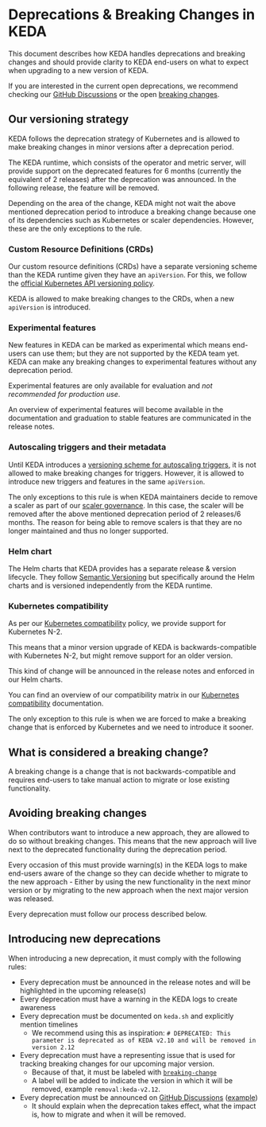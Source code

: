 # Deprecations & Breaking Changes in KEDA

This document describes how KEDA handles deprecations and breaking changes and should provide clarity to KEDA end-users on what to expect when upgrading to a new version of KEDA.

If you are interested in the current open deprecations, we recommend checking our [GitHub Discussions](https://github.com/kedacore/keda/discussions/categories/deprecations) or the open [breaking changes](https://github.com/kedacore/keda/issues?q=is%3Aopen+label%3Abreaking-change+sort%3Aupdated-desc).

## Our versioning strategy

KEDA follows the deprecation strategy of Kubernetes and is allowed to make breaking changes in minor versions after a deprecation period.

The KEDA runtime, which consists of the operator and metric server, will provide support on the deprecated features for 6 months (currently the equivalent of 2 releases) after the deprecation was announced. In the following release, the feature will be removed.

Depending on the area of the change, KEDA might not wait the above mentioned deprecation period to introduce a breaking change because one of its dependencies such as Kubernetes or scaler dependencies. However, these are the only exceptions to the rule.

### Custom Resource Definitions (CRDs)

Our custom resource definitions (CRDs) have a separate versioning scheme than the KEDA runtime given they have an `apiVersion`. For this, we follow the [official Kubernetes API versioning policy](https://kubernetes.io/docs/reference/using-api/#api-versioning).

KEDA is allowed to make breaking changes to the CRDs, when a new `apiVersion` is introduced.

### Experimental features

New features in KEDA can be marked as experimental which means end-users can use them; but they are not supported by the KEDA team yet. KEDA can make any breaking changes to experimental features without any deprecation period.

Experimental features are only available for evaluation and *not recommended for production use*.

An overview of experimental features will become available in the documentation and graduation to stable features are communicated in the release notes.

### Autoscaling triggers and their metadata

Until KEDA introduces a [versioning scheme for autoscaling triggers](https://github.com/kedacore/keda/issues/613), it is not allowed to make breaking changes for triggers.
However, it is allowed to introduce new triggers and features in the same `apiVersion`.

The only exceptions to this rule is when KEDA maintainers decide to remove a scaler as part of our [scaler governance](SCALERS.md). In this case, the scaler will be removed after the above mentioned deprecation period of 2 releases/6 months. The reason for being able to remove scalers is that they are no longer maintained and thus no longer supported.

### Helm chart

The Helm charts that KEDA provides has a separate release & version lifecycle. They follow [Semantic Versioning](https://semver.org/) but specifically around the Helm charts and is versioned independently from the KEDA runtime.

### Kubernetes compatibility

As per our [Kubernetes compatibility](https://keda.sh/docs/latest/operate/cluster/#kubernetes-compatibility) policy, we provide support for Kubernetes N-2.

This means that a minor version upgrade of KEDA is backwards-compatible with Kubernetes N-2, but might remove support for an older version.

This kind of change will be announced in the release notes and enforced in our Helm charts.

You can find an overview of our compatibility matrix in our [Kubernetes compatibility](https://keda.sh/docs/latest/operate/cluster/#kubernetes) documentation.

The only exception to this rule is when we are forced to make a breaking change that is enforced by Kubernetes and we need to introduce it sooner.

## What is considered a breaking change?

A breaking change is a change that is not backwards-compatible and requires end-users to take manual action to migrate or lose existing functionality.

## Avoiding breaking changes

When contributors want to introduce a new approach, they are allowed to do so without breaking changes. This means that the new approach will live next to the deprecated functionality during the deprecation period.

Every occasion of this must provide warning(s) in the KEDA logs to make end-users aware of the change so they can decide whether to migrate to the new approach - Either by using the new functionality in the next minor version or by migrating to the new approach when the next major version was released.

Every deprecation must follow our process described below.

## Introducing new deprecations

When introducing a new deprecation, it must comply with the following rules:

- Every deprecation must be announced in the release notes and will be highlighted in the upcoming release(s)
- Every deprecation must have a warning in the KEDA logs to create awareness
- Every deprecation must be documented on `keda.sh` and explicitly mention timelines
  - We recommend using this as inspiration: `# DEPRECATED: This parameter is deprecated as of KEDA v2.10 and will be removed in version 2.12`
- Every deprecation must have a representing issue that is used for tracking breaking changes for our upcoming major version.
  - Because of that, it must be labeled with [`breaking-change`](https://github.com/kedacore/keda/issues?q=is%3Aopen+label%3Abreaking-change+sort%3Aupdated-desc)
  - A label will be added to indicate the version in which it will be removed, example `removal:keda-v2.12`.
- Every deprecation must be announced on [GitHub Discussions](https://github.com/kedacore/keda/discussions/categories/deprecations) ([example](https://github.com/kedacore/keda/discussions/3552))
  - It should explain when the deprecation takes effect, what the impact is, how to migrate and when it will be removed.
